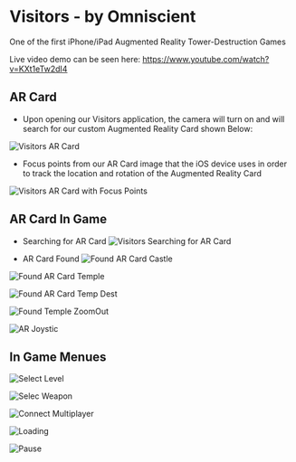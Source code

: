Visitors - by Omniscient
=================  
One of the first iPhone/iPad Augmented Reality Tower-Destruction Games

Live video demo can be seen here: https://www.youtube.com/watch?v=KXt1eTw2dI4

AR Card
----------------


- Upon opening our Visitors application, the camera will turn on and will search for our custom Augmented Reality Card shown Below:

![Visitors AR Card](https://m1.behance.net/rendition/modules/40782493/disp/d785fdc310c13733805ae34b20a296fb.png)

- Focus points from our AR Card image that the iOS device uses in order to track the location and rotation of the Augmented Reality Card

![Visitors AR Card with Focus Points](https://m1.behance.net/rendition/modules/40782495/disp/da18e83a3c1274f1a5c3c530d26ce05c.png)


AR Card In Game
----------------------


- Searching for AR Card 
![Visitors Searching for AR Card](https://m1.behance.net/rendition/modules/40782507/disp/7d837038b8fcdfaaee6b54588efc1d63.png)

- AR Card Found
![Found AR Card Castle](https://m1.behance.net/rendition/modules/40782517/disp/00fd6062c7f6cefc04c1f47d04104bcf.png)

![Found AR Card Temple](https://m1.behance.net/rendition/modules/40782513/disp/8113e1af08fd41e95c01bcf4f5bc0fef.png)

![Found AR Card Temp Dest](https://m1.behance.net/rendition/modules/40782515/disp/315bd26b19eb4e5faa692e95c715717d.png)

![Found Temple ZoomOut](https://m1.behance.net/rendition/modules/40782511/disp/cab16b5d820b358ec1940127f5367804.png)

![AR Joystic](https://m1.behance.net/rendition/modules/40782509/disp/e3e512a70dbccd328de54c83b2ff52fa.png)


In Game Menues
---------------------

![Select Level](https://m1.behance.net/rendition/modules/40782497/disp/6e3be17116768f0caaa0dc770fc8c4ec.png)

![Selec Weapon](https://m1.behance.net/rendition/modules/40782499/disp/2d093f27cffd0c53098f151c5270ee84.png)

![Connect Multiplayer](https://m1.behance.net/rendition/modules/40782499/disp/2d093f27cffd0c53098f151c5270ee84.png)

![Loading](https://m1.behance.net/rendition/modules/40782503/disp/a12a21591e1957a2388982e7291e7a6d.png)

![Pause](https://m1.behance.net/rendition/modules/40782505/disp/1c6d6b7fd43a5c89586981d004cdaf53.png)
